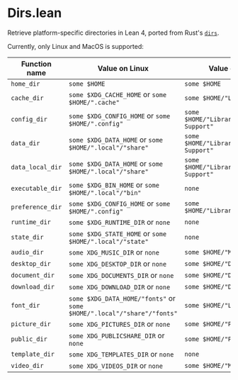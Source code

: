 # Dirs.lean

Retrieve platform-specific directories in Lean 4, ported from Rust's [`dirs`](https://github.com/dirs-dev/dirs-rs).

Currently, only Linux and MacOS is supported:

| Function name | Value on Linux |  Value on macOS |
| ------------- | -------------- | --------------- |
| `home_dir` | `some $HOME` | `some $HOME` |
| `cache_dir` | `some $XDG_CACHE_HOME` or `some $HOME/".cache"` | `some $HOME/"Library"/"Caches"` |
| `config_dir` | `some $XDG_CONFIG_HOME` or `some $HOME/".config"` | `some $HOME/"Library"/"Application Support"` |
| `data_dir` | `some $XDG_DATA_HOME` or `some $HOME/".local"/"share"` | `some $HOME/"Library"/"Application Support"` |
| `data_local_dir` | `some $XDG_DATA_HOME` or `some $HOME/".local"/"share"` | `some $HOME/"Library"/"Application Support"` |
| `executable_dir` | `some $XDG_BIN_HOME` or `some $HOME/".local"/"bin"` | `none` |
| `preference_dir` | `some $XDG_CONFIG_HOME` or `some $HOME/".config"` |  `some $HOME/"Library"/"Preferences"` |
| `runtime_dir` | `some $XDG_RUNTIME_DIR` or `none` | `none` |
| `state_dir` | `some $XDG_STATE_HOME` or `some $HOME/".local"/"state"` | `none` |
| `audio_dir` | `some XDG_MUSIC_DIR` or `none` | `some $HOME/"Music"` |
| `desktop_dir` | `some XDG_DESKTOP_DIR` or `none` | `some $HOME/"Desktop"` |
| `document_dir` | `some XDG_DOCUMENTS_DIR` or `none` | `some $HOME/"Documents"` |
| `download_dir` | `some XDG_DOWNLOAD_DIR` or `none` | `some $HOME/"Downloads"` |
| `font_dir` | `some $XDG_DATA_HOME/"fonts"` or `some $HOME/".local"/"share"/"fonts"` | `some $HOME/"Library"/"Fonts"` |
| `picture_dir` | `some XDG_PICTURES_DIR` or `none` | `some $HOME/"Pictures"` |
| `public_dir` | `some XDG_PUBLICSHARE_DIR` or `none` | `some $HOME/"Public"` |
| `template_dir` | `some XDG_TEMPLATES_DIR` or `none` | `none` |
| `video_dir` | `some XDG_VIDEOS_DIR` or `none` | `some $HOME/"Movies"` |

